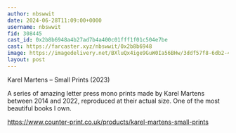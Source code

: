 ```yaml
---
author: nbswwit
date: 2024-06-28T11:09:00+0000
username: nbswwit
fid: 308445
cast_id: 0x2b8b6948a4b27ad7b4a400c01fff1f01c504e7be
cast: https://farcaster.xyz/nbswwit/0x2b8b6948
image: https://imagedelivery.net/BXluQx4ige9GuW0Ia56BHw/3ddf57f8-6db2-401c-724f-a3faa0a96b00/original
layout: post
---
```


Karel Martens – Small Prints (2023)

A series of amazing letter press mono prints made by Karel Martens between 2014 and 2022, reproduced at their actual size. One of the most beautiful books I own.

https://www.counter-print.co.uk/products/karel-martens-small-prints

<img src='https://imagedelivery.net/BXluQx4ige9GuW0Ia56BHw/3ddf57f8-6db2-401c-724f-a3faa0a96b00/original' alt='' referrerpolicy='no-referrer'/>
<img src='https://imagedelivery.net/BXluQx4ige9GuW0Ia56BHw/4c87defe-1a21-4f57-ec0b-2bc25f192000/original' alt='' referrerpolicy='no-referrer'/>
